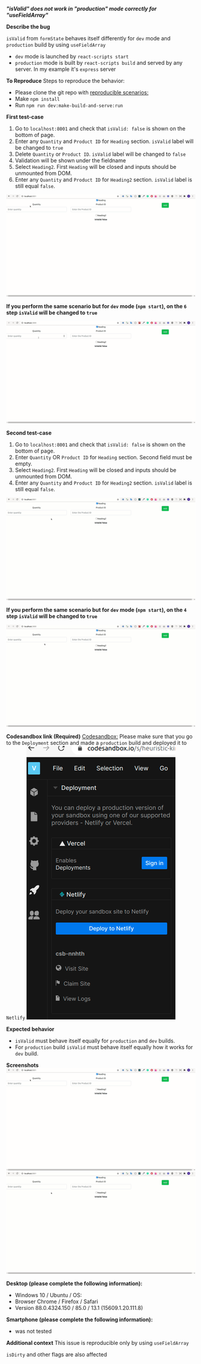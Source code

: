 ***"isValid" does not work in "production" mode correctly for "useFieldArray"***

**Describe the bug**

`isValid` from `formState` behaves itself differently for `dev` mode and `production` build by using `useFieldArray`

- `dev` mode is launched by `react-scripts start`
- `production` mode is built by `react-scripts build` and served by any server. In my example it's `express` server

 

**To Reproduce**
Steps to reproduce the behavior:
- Please clone the git repo with [reproducible scenarios:](https://github.com/Travellerme/react-hook-form-issue)
- Make `npm install`
- Run `npm run dev:make-build-and-serve:run`

**First test-case**

1. Go to `localhost:8001` and check that `isValid: false` is shown on the bottom of page.
2. Enter any `Quantity` and `Product ID` for `Heading` section. `isValid` label will be changed to `true` 
3. Delete `Quantity` or `Product ID`. `isValid` label will be changed to `false`
4. Validation will be shown under the fieldname
5. Select `Heading2`. First `Heading` will be closed and inputs should be unmounted from DOM.
6. Enter any `Quantity` and `Product ID` for `Heading2` section. `isValid` label is still equal `false`.

![Prod First scenario gif](Prod_first_scenario.gif?raw=true "Prod First scenario")

**If you perform the same scenario but for `dev` mode (`npm start`), on the `6` step `isValid` will be changed to `true`**

![Dev First scenario gif](Dev_first_scenario.gif?raw=true "Dev First scenario")

**Second test-case**

1. Go to `localhost:8001` and check that `isValid: false` is shown on the bottom of page.
2. Enter `Quantity` OR `Product ID` for `Heading` section. Second field must be empty. 
3. Select `Heading2`. First `Heading` will be closed and inputs should be unmounted from DOM.
4. Enter any `Quantity` and `Product ID` for `Heading2` section. `isValid` label is still equal `false`.

![Prod Second scenario gif](Prod_second_scenario.gif?raw=true "Prod Second scenario")

**If you perform the same scenario but for `dev` mode (`npm start`), on the `4` step `isValid` will be changed to `true`**

![Dev Second scenario gif](Dev_second_scenario.gif?raw=true "Dev Second scenario")

**Codesandbox link (Required)**
[Codesandbox:](https://codesandbox.io/s/heuristic-kirch-nnhth)
Please make sure that you go to the `Deployment` section and made a `production` build and deployed it to `Netlify`
![Codesandbox](Codesandbox.png?raw=true "Codesandbox")

**Expected behavior**
- `isValid` must behave itself equally for `production` and `dev` builds.
- For `production` build `isValid` must behave itself equally how it works for `dev` build. 

**Screenshots**
![Prod First scenario gif](Prod_first_scenario.gif?raw=true "Prod First scenario")
![Prod Second scenario gif](Prod_second_scenario.gif?raw=true "Prod Second scenario")

**Desktop (please complete the following information):**

- Windows 10 / Ubuntu / OS:
- Browser Chrome / Firefox / Safari
- Version 88.0.4324.150 / 85.0 / 13.1 (15609.1.20.111.8)

**Smartphone (please complete the following information):**

- was not tested

**Additional context**
This issue is reproducible only by using `useFieldArray`

`isDirty` and other flags are also affected
